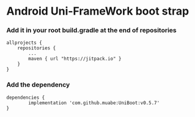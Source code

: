 # Android Uni-FrameWork boot strap

### Add it in your root build.gradle at the end of repositories
```gragle
allprojects {
	repositories {
		...
		maven { url "https://jitpack.io" }
	}
}
```

### Add the dependency
```gragle
dependencies {
        implementation 'com.github.muabe:UniBoot:v0.5.7'
}
```

